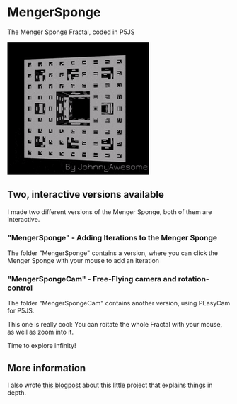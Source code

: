# MengerSponge
The Menger Sponge Fractal, coded in P5JS

![Menger Sponge](https://raw.githubusercontent.com/johnnyawesome/MengerSponge/main/MengerSponge/DemoImages/MengerSpongeText.gif)

## Two, interactive versions available

I made two different versions of the Menger Sponge, both of them are interactive.

### "MengerSponge" - Adding Iterations to the Menger Sponge

The folder "MengerSponge" contains a version, where you can click the Menger Sponge with your mouse to add an iteration

### "MengerSpongeCam" - Free-Flying camera and rotation-control

The folder "MengerSpongeCam" contains another version, using PEasyCam for P5JS.

This one is really cool: You can roitate the whole Fractal with your mouse, as well as zoom into it.

Time to explore infinity!

## More information
I also wrote  [this blogpost](https://breaksome.tech/creating-a-fractal-tree-in-p5js/)  about this little project that explains things in depth.
